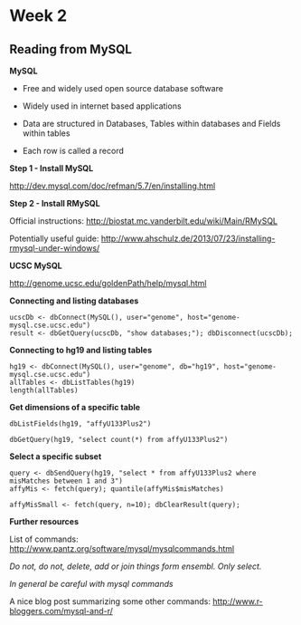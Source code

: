 # Week 2

## Reading from MySQL

**MySQL**

* Free and widely used open source database software

* Widely used in internet based applications

* Data are structured in Databases, Tables within databases and Fields within tables

* Each row is called a record

**Step 1 - Install MySQL**

http://dev.mysql.com/doc/refman/5.7/en/installing.html

**Step 2 - Install RMySQL**

Official instructions: http://biostat.mc.vanderbilt.edu/wiki/Main/RMySQL

Potentially useful guide: http://www.ahschulz.de/2013/07/23/installing-rmysql-under-windows/

**UCSC MySQL**

http://genome.ucsc.edu/goldenPath/help/mysql.html

**Connecting and listing databases**

```
ucscDb <- dbConnect(MySQL(), user="genome", host="genome-mysql.cse.ucsc.edu")
result <- dbGetQuery(ucscDb, "show databases;"); dbDisconnect(ucscDb);
```

**Connecting to hg19 and listing tables**

```
hg19 <- dbConnect(MySQL(), user="genome", db="hg19", host="genome-mysql.cse.ucsc.edu")
allTables <- dbListTables(hg19)
length(allTables)
```

**Get dimensions of a specific table**

```
dbListFields(hg19, "affyU133Plus2")
```

```
dbGetQuery(hg19, "select count(*) from affyU133Plus2")
```

**Select a specific subset**

```
query <- dbSendQuery(hg19, "select * from affyU133Plus2 where misMatches between 1 and 3")
affyMis <- fetch(query); quantile(affyMis$misMatches)
```

```
affyMisSmall <- fetch(query, n=10); dbClearResult(query);
```

**Further resources**

List of commands: http://www.pantz.org/software/mysql/mysqlcommands.html

*Do not, do not, delete, add or join things form ensembl. Only select.*

*In general be careful with mysql commands*

A nice blog post summarizing some other commands: http://www.r-bloggers.com/mysql-and-r/
























